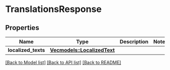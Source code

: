 # TranslationsResponse

## Properties

Name | Type | Description | Notes
------------ | ------------- | ------------- | -------------
**localized_texts** | [**Vec<models::LocalizedText>**](LocalizedText.md) |  | 

[[Back to Model list]](../README.md#documentation-for-models) [[Back to API list]](../README.md#documentation-for-api-endpoints) [[Back to README]](../README.md)


